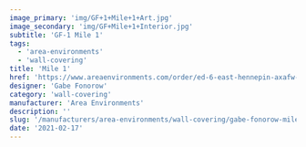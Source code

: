 ```yaml
---
image_primary: 'img/GF+1+Mile+1+Art.jpg'
image_secondary: 'img/GF+Mile+1+Interior.jpg'
subtitle: 'GF-1 Mile 1'
tags:
  - 'area-environments'
  - 'wall-covering'
title: 'Mile 1'
href: 'https://www.areaenvironments.com/order/ed-6-east-hennepin-axafw-lxan5'
designer: 'Gabe Fonorow'
category: 'wall-covering'
manufacturer: 'Area Environments'
description: ''
slug: '/manufacturers/area-environments/wall-covering/gabe-fonorow-mile-1'
date: '2021-02-17'
---
```


